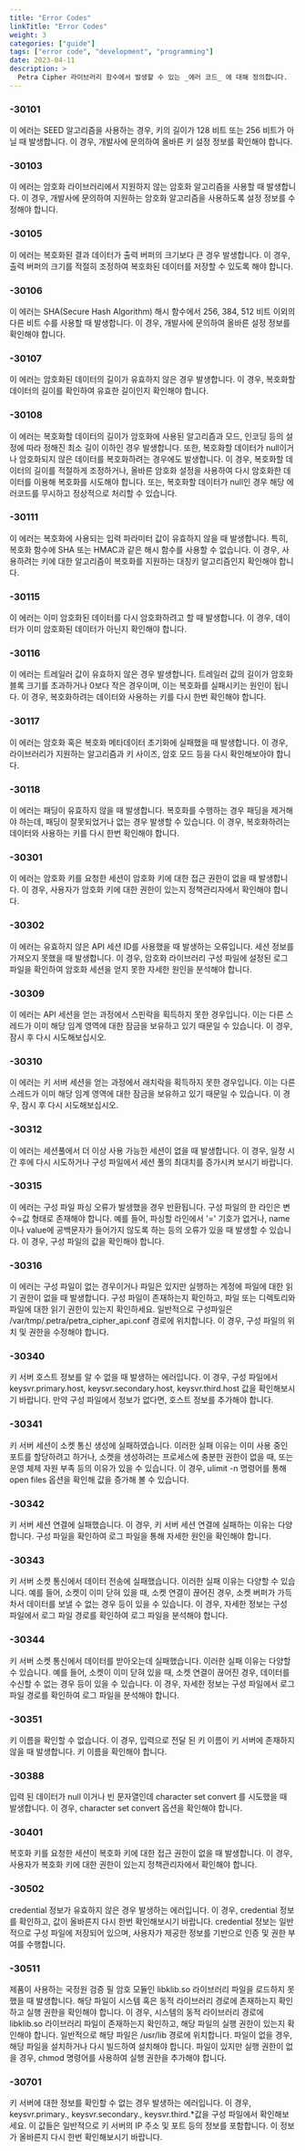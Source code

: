 ```yaml
---
title: "Error Codes"
linkTitle: "Error Codes"
weight: 3
categories: ["guide"]
tags: ["error code", "development", "programming"]
date: 2023-04-11
description: >
  Petra Cipher 라이브러리 함수에서 발생할 수 있는 _에러 코드_ 에 대해 정의합니다. 
---
```


### -30101
이 에러는 SEED 알고리즘을 사용하는 경우, 키의 길이가 128 비트 또는 256 비트가 아닐 때 발생합니다. 이 경우, 개발사에 문의하여 올바른 키 설정 정보를 확인해야 합니다.

### -30103
이 에러는 암호화 라이브러리에서 지원하지 않는 암호화 알고리즘을 사용할 때 발생합니다. 이 경우, 개발사에 문의하여 지원하는 암호화 알고리즘을 사용하도록 설정 정보를 수정해야 합니다.

### -30105
이 에러는 복호화된 결과 데이터가 출력 버퍼의 크기보다 큰 경우 발생합니다. 이 경우, 출력 버퍼의 크기를 적절히 조정하여 복호화된 데이터를 저장할 수 있도록 해야 합니다.

### -30106
이 에러는 SHA(Secure Hash Algorithm) 해시 함수에서 256, 384, 512 비트 이외의 다른 비트 수를 사용할 때 발생합니다. 이 경우, 개발사에 문의하여 올바른 설정 정보를 확인해야 합니다.

### -30107
이 에러는 암호화된 데이터의 길이가 유효하지 않은 경우 발생합니다. 이 경우, 복호화할 데이터의 길이를 확인하여 유효한 길이인지 확인해야 합니다.

### -30108
이 에러는 복호화할 데이터의 길이가 암호화에 사용된 알고리즘과 모드, 인코딩 등의 설정에 따라 정해진 최소 길이 이하인 경우 발생합니다. 또한, 복호화할 데이터가 null이거나 암호화되지 않은 데이터를 복호화하려는 경우에도 발생합니다. 이 경우, 복호화할 데이터의 길이를 적절하게 조정하거나, 올바른 암호화 설정을 사용하여 다시 암호화한 데이터를 이용해 복호화를 시도해야 합니다. 또는, 복호화할 데이터가 null인 경우 해당 에러코드를 무시하고 정상적으로 처리할 수 있습니다.

### -30111
이 에러는 복호화에 사용되는 입력 파라미터 값이 유효하지 않을 때 발생합니다. 특히, 복호화 함수에 SHA 또는 HMAC과 같은 해시 함수를 사용할 수 없습니다. 이 경우, 사용하려는 키에 대한 알고리즘이 복호화를 지원하는 대칭키 알고리즘인지 확인해야 합니다.

### -30115
이 에러는 이미 암호화된 데이터를 다시 암호화하려고 할 때 발생합니다. 이 경우, 데이터가 이미 암호화된 데이터가 아닌지 확인해야 합니다.

### -30116
이 에러는 트레일러 값이 유효하지 않은 경우 발생합니다. 트레일러 값의 길이가 암호화 블록 크기를 초과하거나 0보다 작은 경우이며, 이는 복호화를 실패시키는 원인이 됩니다. 이 경우, 복호화하려는 데이터와 사용하는 키를 다시 한번 확인해야 합니다.

### -30117
이 에러는 암호화 혹은 복호화 메타데이터 초기화에 실패했을 때 발생합니다. 이 경우, 라이브러리가 지원하는 알고리즘과 키 사이즈, 암호 모드 등을 다시 확인해보아야 합니다.

### -30118
이 에러는 패딩이 유효하지 않을 때 발생합니다. 복호화를 수행하는 경우 패딩을 제거해야 하는데, 패딩이 잘못되었거나 없는 경우 발생할 수 있습니다. 이 경우, 복호화하려는 데이터와 사용하는 키를 다시 한번 확인해야 합니다.

### -30301
이 에러는 암호화 키를 요청한 세션이 암호화 키에 대한 접근 권한이 없을 때 발생합니다. 이 경우, 사용자가 암호화 키에 대한 권한이 있는지 정책관리자에서 확인해야 합니다.

### -30302
이 에러는 유효하지 않은 API 세션 ID를 사용했을 때 발생하는 오류입니다. 세션 정보를 가져오지 못했을 때 발생합니다. 이 경우, 암호화 라이브러리 구성 파일에 설정된 로그 파일을 확인하여 암호화 세션을 얻지 못한 자세한 원인을 분석해야 합니다.

### -30309
이 에러는 API 세션을 얻는 과정에서 스핀락을 획득하지 못한 경우입니다. 이는 다른 스레드가 이미 해당 임계 영역에 대한 잠금을 보유하고 있기 때문일 수 있습니다. 이 경우, 잠시 후 다시 시도해보십시오.

### -30310
이 에러는 키 서버 세션을 얻는 과정에서 래치락을 획득하지 못한 경우입니다. 이는 다른 스레드가 이미 해당 임계 영역에 대한 잠금을 보유하고 있기 때문일 수 있습니다. 이 경우, 잠시 후 다시 시도해보십시오.

### -30312
이 에러는 세션풀에서 더 이상 사용 가능한 세션이 없을 때 발생합니다. 이 경우, 일정 시간 후에 다시 시도하거나 구성 파일에서 세션 풀의 최대치를 증가시켜 보시기 바랍니다.

### -30315
이 에러는 구성 파일 파싱 오류가 발생했을 경우 반환됩니다. 구성 파일의 한 라인은 변수=값 형태로 존재해야 합니다. 예를 들어, 파싱할 라인에서 '=' 기호가 없거나, name이나 value에 공백문자가 들어가지 않도록 하는 등의 오류가 있을 때 발생할 수 있습니다. 이 경우, 구성 파일의 값을 확인해야 합니다.

### -30316
이 에러는 구성 파일이 없는 경우이거나 파일은 있지만 실행하는 계정에 파일에 대한 읽기 권한이 없을 때 발생합니다. 구성 파일이 존재하는지 확인하고, 파일 또는 디렉토리와 파일에 대한 읽기 권한이 있는지 확인하세요. 일반적으로 구성파일은 /var/tmp/.petra/petra_cipher_api.conf 경로에 위치합니다. 이 경우, 구성 파일의 위치 및 권한을 수정해야 합니다.

### -30340
키 서버 호스트 정보를 알 수 없을 때 발생하는 에러입니다. 이 경우, 구성 파일에서 keysvr.primary.host, keysvr.secondary.host, keysvr.third.host 값을 확인해보시기 바랍니다. 만약 구성 파일에서 정보가 없다면, 호스트 정보를 추가해야 합니다.

### -30341
키 서버 세션이 소켓 통신 생성에 실패하였습니다. 이러한 실패 이유는 이미 사용 중인 포트를 할당하려고 하거나, 소켓을 생성하려는 프로세스에 충분한 권한이 없을 때, 또는 운영 체제 자원 부족 등의 이유가 있을 수 있습니다. 이 경우, ulimit -n 명령어를 통해 open files 옵션을 확인해 값을 증가해 볼 수 있습니다.

### -30342
키 서버 세션 연결에 실패했습니다. 이 경우, 키 서버 세션 연결에 실패하는 이유는 다양합니다. 구성 파일을 확인하여 로그 파일을 통해 자세한 원인을 확인해야 합니다.

### -30343
키 서버 소켓 통신에서 데이터 전송에 실패했습니다. 이러한 실패 이유는 다양할 수 있습니다. 예를 들어, 소켓이 이미 닫혀 있을 때, 소켓 연결이 끊어진 경우, 소켓 버퍼가 가득 차서 데이터를 보낼 수 없는 경우 등이 있을 수 있습니다. 이 경우, 자세한 정보는 구성 파일에서 로그 파일 경로를 확인하여 로그 파일을 분석해야 합니다.

### -30344
키 서버 소켓 통신에서 데이터를 받아오는데 실패했습니다. 이러한 실패 이유는 다양할 수 있습니다. 예를 들어, 소켓이 이미 닫혀 있을 때, 소켓 연결이 끊어진 경우, 데이터를 수신할 수 없는 경우 등이 있을 수 있습니다. 이 경우, 자세한 정보는 구성 파일에서 로그 파일 경로를 확인하여 로그 파일을 분석해야 합니다.

### -30351
키 이름을 확인할 수 없습니다. 이 경우, 입력으로 전달 된 키 이름이 키 서버에 존재하지 않을 때 발생합니다. 키 이름을 확인해야 합니다.

### -30388
입력 된 데이터가 null 이거나 빈 문자열인데 character set convert 를 시도했을 때 발생합니다. 이 경우, character set convert 옵션을 확인해야 합니다.

### -30401
복호화 키를 요청한 세션이 복호화 키에 대한 접근 권한이 없을 때 발생합니다. 이 경우, 사용자가 복호화 키에 대한 권한이 있는지 정책관리자에서 확인해야 합니다.

### -30502
credential 정보가 유효하지 않은 경우 발생하는 에러입니다. 이 경우, credential 정보를 확인하고, 값이 올바른지 다시 한번 확인해보시기 바랍니다. credential 정보는 일반적으로 구성 파일에 저장되어 있으며, 사용자가 제공한 정보를 기반으로 인증 및 권한 부여를 수행합니다.

### -30511
제품이 사용하는 국정원 검증 필 암호 모듈인 libklib.so 라이브러리 파일을 로드하지 못했을 때 발생합니다. 해당 파일이 시스템 혹은 동적 라이브러리 경로에 존재하는지 확인하고 실행 권한을 확인해야 합니다. 이 경우, 시스템의 동적 라이브러리 경로에 libklib.so 라이브러리 파일이 존재하는지 확인하고, 해당 파일의 실행 권한이 있는지 확인해야 합니다. 일반적으로 해당 파일은 /usr/lib 경로에 위치합니다. 파일이 없을 경우, 해당 파일을 설치하거나 다시 빌드하여 설치해야 합니다. 파일이 있지만 실행 권한이 없을 경우, chmod 명령어를 사용하여 실행 권한을 추가해야 합니다.

### -30701
키 서버에 대한 정보를 확인할 수 없는 경우 발생하는 에러입니다. 이 경우, keysvr.primary., keysvr.secondary., keysvr.third.*값을 구성 파일에서 확인해보세요. 이 값들은 일반적으로 키 서버의 IP 주소 및 포트 등의 정보를 포함합니다. 이 정보가 올바른지 다시 한번 확인해보시기 바랍니다.
